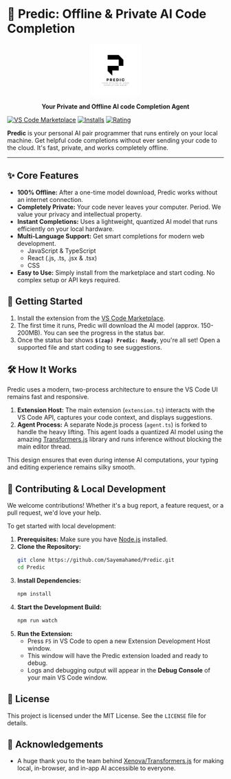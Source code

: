 # 🔮 Predic: Offline & Private AI Code Completion

<p align="center">
  <img src="https://raw.githubusercontent.com/Sayemahamed/Predic/main/media/logo.png" width="120" />
</p>

<p align="center">
  <strong>Your Private and Offline AI code Completion Agent</strong>
</p>

[![VS Code Marketplace](https://img.shields.io/visual-studio-marketplace/v/your-publisher.predic?style=for-the-badge&label=Marketplace&color=blue)](https://marketplace.visualstudio.com/items?itemName=your-publisher.predic)
[![Installs](https://img.shields.io/visual-studio-marketplace/i/your-publisher.predic?style=for-the-badge&color=green)](https://marketplace.visualstudio.com/items?itemName=your-publisher.predic)
[![Rating](https://img.shields.io/visual-studio-marketplace/r/your-publisher.predic?style=for-the-badge&color=yellow)](https://marketplace.visualstudio.com/items?itemName=your-publisher.predic)

**Predic** is your personal AI pair programmer that runs entirely on your local machine. Get helpful code completions without ever sending your code to the cloud. It's fast, private, and works completely offline.

---

<!--- ![Predic Demo GIF](https://raw.githubusercontent.com/Sayemahamed/Predic/main/media/predic-demo.gif)
 > *(**Pro-tip:** Create a cool animated GIF showing Predic in action and replace the link above!)* -->

## ✨ Core Features

* **100% Offline:** After a one-time model download, Predic works without an internet connection.
* **Completely Private:** Your code never leaves your computer. Period. We value your privacy and intellectual property.
* **Instant Completions:** Uses a lightweight, quantized AI model that runs efficiently on your local hardware.
* **Multi-Language Support:** Get smart completions for modern web development.
    * JavaScript & TypeScript
    * React (.js, .ts, .jsx & .tsx)
    * CSS
* **Easy to Use:** Simply install from the marketplace and start coding. No complex setup or API keys required.

## 🚀 Getting Started

1.  Install the extension from the [VS Code Marketplace](https://marketplace.visualstudio.com/items?itemName=your-publisher.predic).
2.  The first time it runs, Predic will download the AI model (approx. 150-200MB). You can see the progress in the status bar.
3.  Once the status bar shows **`$(zap) Predic: Ready`**, you're all set! Open a supported file and start coding to see suggestions.

## 🛠️ How It Works

Predic uses a modern, two-process architecture to ensure the VS Code UI remains fast and responsive.

1.  **Extension Host:** The main extension (`extension.ts`) interacts with the VS Code API, captures your code context, and displays suggestions.
2.  **Agent Process:** A separate Node.js process (`agent.ts`) is forked to handle the heavy lifting. This agent loads a quantized AI model using the amazing [Transformers.js](https://github.com/xenova/transformers.js) library and runs inference without blocking the main editor thread.

This design ensures that even during intense AI computations, your typing and editing experience remains silky smooth.

## 🔧 Contributing & Local Development

We welcome contributions! Whether it's a bug report, a feature request, or a pull request, we'd love your help.

To get started with local development:

1.  **Prerequisites:** Make sure you have [Node.js](https://nodejs.org/) installed.
2.  **Clone the Repository:**
    ```bash
    git clone https://github.com/Sayemahamed/Predic.git
    cd Predic
    ```
3.  **Install Dependencies:**
    ```bash
    npm install
    ```
4.  **Start the Development Build:**
    ```bash
    npm run watch
    ```
5.  **Run the Extension:**
    * Press `F5` in VS Code to open a new Extension Development Host window.
    * This window will have the Predic extension loaded and ready to debug.
    * Logs and debugging output will appear in the **Debug Console** of your main VS Code window.

## 📄 License

This project is licensed under the MIT License. See the `LICENSE` file for details.

## 🙏 Acknowledgements

* A huge thank you to the team behind [Xenova/Transformers.js](https://github.com/xenova/transformers.js) for making local, in-browser, and in-app AI accessible to everyone.

